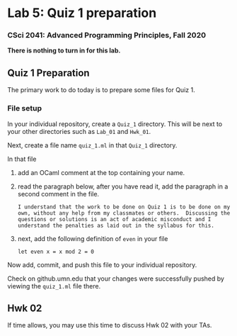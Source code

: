 # Lab 5: Quiz 1 preparation

### CSci 2041: Advanced Programming Principles, Fall 2020

**There is nothing to turn in for this lab.**


## Quiz 1 Preparation

The primary work to do today is to prepare some files for Quiz 1.

### File setup

In your individual repository, create a ``Quiz_1`` directory.  This
will be next to your other directories such as ``Lab_01`` and
``Hwk_01``.


Next, create a file name  ``quiz_1.ml`` in that ``Quiz_1`` directory.

In that file

1. add an OCaml comment at the top containing your name.

2. read the paragraph below, after you have read it, add the paragraph
in a second comment in the file.

   ```
   I understand that the work to be done on Quiz 1 is to be done on my
   own, without any help from my classmates or others.  Discussing the
   questions or solutions is an act of academic misconduct and I
   understand the penalties as laid out in the syllabus for this.
   ```

3. next, add the following definition of ``even`` in your file

   ```
   let even x = x mod 2 = 0
   ```

Now add, commit, and push this file to your individual repository.

Check on github.umn.edu that your changes were successfully pushed by
viewing the ``quiz_1.ml`` file there.


## Hwk 02

If time allows, you may use this time to discuss Hwk 02 with your TAs.
